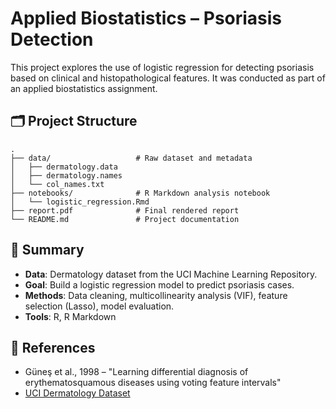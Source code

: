 # Applied Biostatistics – Psoriasis Detection

This project explores the use of logistic regression for detecting psoriasis based on clinical and histopathological features. It was conducted as part of an applied biostatistics assignment.

## 🗂 Project Structure

```
.
├── data/                   # Raw dataset and metadata
│   ├── dermatology.data
│   ├── dermatology.names
│   └── col_names.txt
├── notebooks/              # R Markdown analysis notebook
│   └── logistic_regression.Rmd
├── report.pdf              # Final rendered report
└── README.md               # Project documentation
```

## 📌 Summary

- **Data**: Dermatology dataset from the UCI Machine Learning Repository.
- **Goal**: Build a logistic regression model to predict psoriasis cases.
- **Methods**: Data cleaning, multicollinearity analysis (VIF), feature selection (Lasso), model evaluation.
- **Tools**: R, R Markdown

## 📖 References

- Güneş et al., 1998 – "Learning differential diagnosis of erythematosquamous diseases using voting feature intervals"
- [UCI Dermatology Dataset](https://archive.ics.uci.edu/dataset/33/dermatology)
